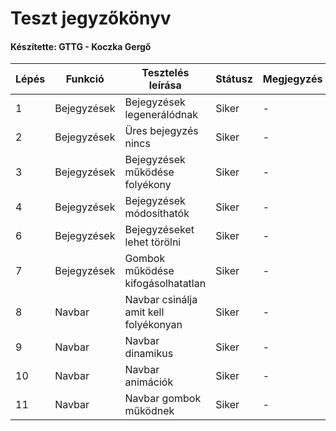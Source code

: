 # Teszt jegyzőkönyv
#### Készítette: GTTG - Koczka Gergő

Lépés | Funkció | Tesztelés leírása | Státusz | Megjegyzés | Aláírás | Időpont
--- | --- | --- | --- | --- | --- | --- 
1 | Bejegyzések | Bejegyzések legenerálódnak | Siker | - | Koczka Gergő | 2022.10.12. 
2 | Bejegyzések | Üres bejegyzés nincs | Siker | - | Koczka Gergő | 2022.10.12.
3 | Bejegyzések | Bejegyzések működése folyékony | Siker | - | Koczka Gergő | 2022.10.12.
4 | Bejegyzések | Bejegyzések módosíthatók | Siker | - | Koczka Gergő | 2022.10.12.
6 | Bejegyzések | Bejegyzéseket lehet törölni | Siker | - | Koczka Gergő | 2022.10.12.
7 | Bejegyzések | Gombok működése kifogásolhatatlan | Siker | - | Koczka Gergő | 2022.10.12.
8 | Navbar | Navbar csinálja amit kell folyékonyan | Siker | - | Koczka Gergő | 2022.10.12.
9 | Navbar | Navbar dinamikus | Siker | - | Koczka Gergő | 2022.10.12.
10 | Navbar | Navbar animációk | Siker | - | Koczka Gergő | 2022.10.12.
11 | Navbar | Navbar gombok működnek | Siker | - | Koczka Gergő | 2022.10.12.